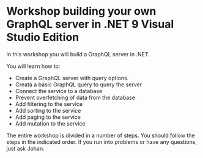 # Workshop building your own GraphQL server in .NET 9 Visual Studio Edition

In this workshop you will build a GraphQL server in .NET. 

You will learn how to:
- Create a GraphQL server with query options.
- Creata a basic GraphQL query to query the server
- Connect the service to a database
- Prevent overfetching of data from the database
- Add filtering to the service
- Add sorting to the service
- Add paging to the service
- Add mutation to the service

The entire workshop is divided in a number of steps. You should follow the steps in the indicated order. If you run into problems or have any questions, just ask Johan.